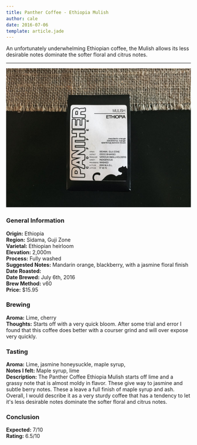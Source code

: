 ```yaml
---
title: Panther Coffee - Ethiopia Mulish
author: cale
date: 2016-07-06
template: article.jade
---
```


An unfortunately underwhelming Ethiopian coffee, the Mulish allows its less desirable notes dominate the softer floral and citrus notes. 

---

![Ethiopia Mulish Coffee](ethiopia_mulish.jpg)
### General Information
**Origin:** Ethiopia  
**Region:** Sidama, Guji Zone   
**Varietal:** Ethiopian heirloom   
**Elevation:** 2,000m  
**Process:** Fully washed  
**Suggested Notes:** Mandarin orange, blackberry, with a jasmine floral finish     
**Date Roasted:**   
**Date Brewed:** July 6th, 2016   
**Brew Method:** v60   
**Price:** $15.95  
### Brewing
**Aroma:** Lime, cherry   
**Thoughts:** Starts off with a very quick bloom. After some trial and error I found that this coffee does better with a courser grind and will over expose very quickly.   
### Tasting
**Aroma:** Lime, jasmine honeysuckle, maple syrup,      
**Notes I felt:** Maple syrup, lime   
**Description:** The Panther Coffee Ethiopia Mulish starts off lime and a grassy note that is almost moldy in flavor. These give way to jasmine and subtle berry notes. These a leave a full finish of maple syrup and ash. Overall, I would describe it as a very sturdy coffee that has a tendency to let it's less desirable notes dominate the softer floral and citrus notes.
### Conclusion 
**Expected:** 7/10   
**Rating:** 6.5/10  

